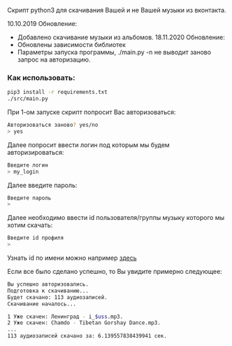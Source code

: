 Скрипт python3 для скачивания Вашей и не Вашей музыки из вконтакта.

10.10.2019 Обновление:
+ Добавлено скачивание музыки из альбомов.
18.11.2020 Обновление:
+ Обновлены зависимости библиотек
+ Параметры запуска программы, ./main.py -n не выводит заново запрос на авторизацию.

### Как использовать:

```bash
pip3 install -r requirements.txt
./src/main.py
```
При 1-ом запуске скрипт попросит Вас авторизоваться:
```bash
Авторизоваться заново? yes/no
> yes
```
Далее попросит ввести логин под которым мы будем авторизироваться:
```bash
Введите логин
> my_login 
```
Далее введите пароль:
```bash
Введите пароль
> 
```
Далее необходимо ввести id пользователя/группы музыку которого мы хотим скачать:
```bash
Введите id профиля
> 
```
Узнать id по имени можно например [здесь](http://regvk.com/id/)

Если все было сделано успешно, то Вы увидите примерно следующее:
```bash
Вы успешно авторизовались.
Подготовка к скачиванию...
Будет скачано: 113 аудиозаписей.
Скачивание началось...

1 Уже скачен: Ленинград - i_$uss.mp3.
2 Уже скачен: Chamdo - Tibetan Gorshay Dance.mp3.
...
113 аудиозаписей скачано за: 6.139557838439941 сек.

```
